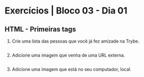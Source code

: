 # Exercícios | Bloco 03 - Dia 01

## HTML - Primeiras tags

1. Crie uma lista das pessoas que você já fez amizade na Trybe.
```

```

2. Adicione uma imagem que venha de uma URL externa.
```

```

3. Adicione uma imagem que está no seu computador, local.
```

```
